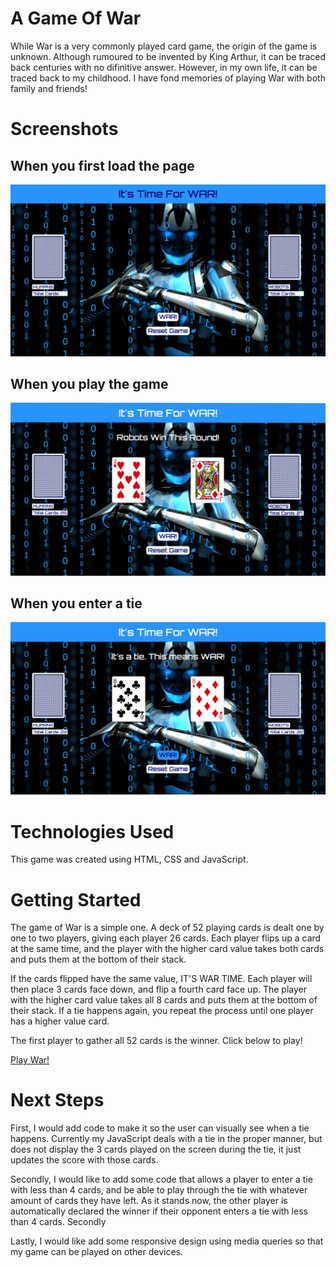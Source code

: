 # A Game Of War

While War is a very commonly played card game, the origin of the game is unknown. Although rumoured to be invented by King Arthur, it can be traced back centuries with no difinitive answer. However, in my own life, it can be traced back to my childhood. I have fond memories of playing War with both family and friends!


# Screenshots

## When you first load the page

![War Game First Loaded](2020-05-14-14-37-14.png)

## When you play the game

![War Game Play](2020-05-14-14-37-44.png)

## When you enter a tie

![War Game Tie](2020-05-14-14-38-12.png)


# Technologies Used

This game was created using HTML, CSS and JavaScript.


# Getting Started

The game of War is a simple one. A deck of 52 playing cards is dealt one by one to two players, giving each player 26 cards. Each player flips up a card at the same time, and the player with the higher card value takes both cards and puts them at the bottom of their stack.

 If the cards flipped have the same value, IT'S WAR TIME. Each player will then place 3 cards face down, and flip a fourth card face up. The player with the higher card value takes all 8 cards and puts them at the bottom of their stack. If a tie happens again, you repeat the process until one player has a higher value card.

 The first player to gather all 52 cards is the winner. Click below to play!

 [Play War!](https://laurenmengert.github.io/A-Game-Of-War/)


# Next Steps

First, I would add code to make it so the user can visually see when a tie happens. Currently my JavaScript deals with a tie in the proper manner, but does not display the 3 cards played on the screen during the tie, it just updates the score with those cards.

Secondly, I would like to add some code that allows a player to enter a tie with less than 4 cards, and be able to play through the tie with whatever amount of cards they have left. As it stands now, the other player is automatically declared the winner if their opponent enters a tie with less than 4 cards.
Secondly

Lastly, I would like add some responsive design using media queries so that my game can be played on other devices.


